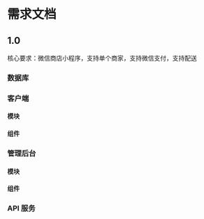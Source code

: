 # 需求文档

## 1.0

核心要求：微信商店小程序，支持单个商家，支持微信支付，支持配送

### 数据库

### 客户端

#### 模块

#### 组件

### 管理后台

#### 模块

#### 组件

### API 服务
